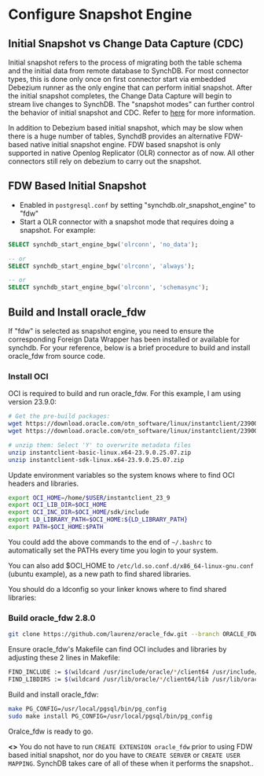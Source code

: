 # Configure Snapshot Engine

## **Initial Snapshot vs Change Data Capture (CDC)**

Initial snapshot refers to the process of migrating both the table schema and the initial data from remote database to SynchDB. For most connector types, this is done only once on first connector start via embedded Debezium runner as the only engine that can perform initial snapshot. After the initial snapshot completes, the Change Data Capture will begin to stream live changes to SynchDB. The "snapshot modes" can further control the behavior of initial snapshot and CDC. Refer to [here](https://docs.synchdb.com/user-guide/start_stop_connector/) for more information.

In addition to Debezium based initial snapshot, which may be slow when there is a huge number of tables, SynchdB provides an alternative FDW-based native initial snapshot engine. FDW based snapshot is only supported in native Openlog Replicator (OLR) connector as of now. All other connectors still rely on debezium to carry out the snapshot.


## **FDW Based Initial Snapshot**

* Enabled in `postgresql.conf` by setting "synchdb.olr_snapshot_engine" to "fdw"
* Start a OLR connector with a snapshot mode that requires doing a snapshot. For example:

```sql
SELECT synchdb_start_engine_bgw('olrconn', 'no_data');

-- or
SELECT synchdb_start_engine_bgw('olrconn', 'always');

-- or
SELECT synchdb_start_engine_bgw('olrconn', 'schemasync');

```

## **Build and Install oracle_fdw**

If "fdw" is selected as snapshot engine, you need to ensure the corresponding Foreign Data Wrapper has been installed or available for synchdb. For your reference, below is a brief procedure to build and install oracle_fdw from source code.

### **Install OCI**

OCI is required to build and run oracle_fdw. For this example, I am using version 23.9.0:

```bash
# Get the pre-build packages:
wget https://download.oracle.com/otn_software/linux/instantclient/2390000/instantclient-basic-linux.x64-23.9.0.25.07.zip
wget https://download.oracle.com/otn_software/linux/instantclient/2390000/instantclient-sdk-linux.x64-23.9.0.25.07.zip

# unzip them: Select 'Y' to overwrite metadata files
unzip instantclient-basic-linux.x64-23.9.0.25.07.zip
unzip instantclient-sdk-linux.x64-23.9.0.25.07.zip
```

Update environment variables so the system knows where to find OCI headers and libraries.

```bash
export OCI_HOME=/home/$USER/instantclient_23_9
export OCI_LIB_DIR=$OCI_HOME
export OCI_INC_DIR=$OCI_HOME/sdk/include
export LD_LIBRARY_PATH=$OCI_HOME:${LD_LIBRARY_PATH}
export PATH=$OCI_HOME:$PATH

```

You could add the above commands to the end of `~/.bashrc` to automatically set the PATHs every time you login to your system.

You can also add $OCI_HOME to `/etc/ld.so.conf.d/x86_64-linux-gnu.conf` (ubuntu example), as a new path to find shared libraries.

You should do a ldconfig so your linker knows where to find shared libraries:

### **Build oracle_fdw 2.8.0**

```bash
git clone https://github.com/laurenz/oracle_fdw.git --branch ORACLE_FDW_2_8_0

```

Ensure oracle_fdw's Makefile can find OCI includes and libraries by adjusting these 2 lines in Makefile:

```bash
FIND_INCLUDE := $(wildcard /usr/include/oracle/*/client64 /usr/include/oracle/*/client /home/$USER/instantclient_23_9/sdk/include)
FIND_LIBDIRS := $(wildcard /usr/lib/oracle/*/client64/lib /usr/lib/oracle/*/client/lib /home/$USER/instantclient_23_9)

```

Build and install oracle_fdw:

```bash
make PG_CONFIG=/usr/local/pgsql/bin/pg_config
sudo make install PG_CONFIG=/usr/local/pgsql/bin/pg_config

```

Oralce_fdw is ready to go. 

**<<IMPORTANT>>** You do not have to run `CREATE EXTENSION oracle_fdw` prior to using FDW based initial snapshot, nor do you have to `CREATE SERVER` or `CREATE USER MAPPING`. SynchDB takes care of all of these when it performs the snapshot..

